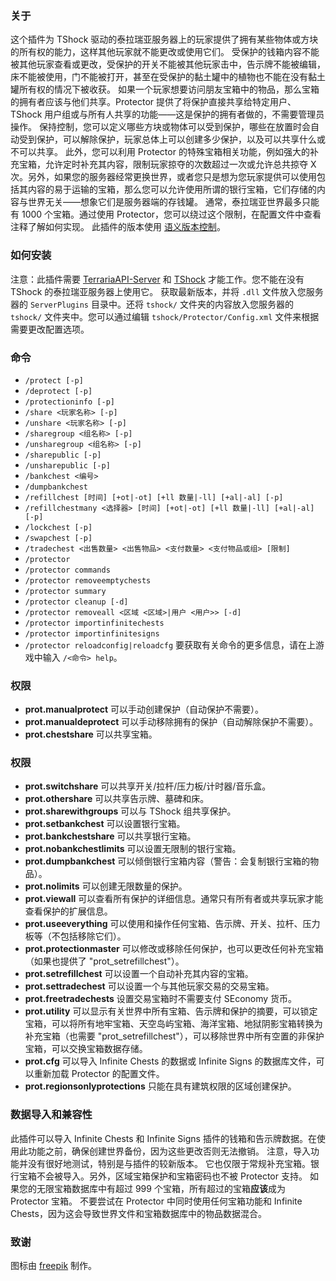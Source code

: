 ### 关于
这个插件为 TShock 驱动的泰拉瑞亚服务器上的玩家提供了拥有某些物体或方块的所有权的能力，这样其他玩家就不能更改或使用它们。
受保护的钱箱内容不能被其他玩家查看或更改，受保护的开关不能被其他玩家击中，告示牌不能被编辑，床不能被使用，门不能被打开，甚至在受保护的黏土罐中的植物也不能在没有黏土罐所有权的情况下被收获。
如果一个玩家想要访问朋友宝箱中的物品，那么宝箱的拥有者应该与他们共享。Protector 提供了将保护直接共享给特定用户、TShock 用户组或与所有人共享的功能——这是保护的拥有者做的，不需要管理员操作。
保持控制，您可以定义哪些方块或物体可以受到保护，哪些在放置时会自动受到保护，可以解除保护，玩家总体上可以创建多少保护，以及可以共享什么或不可以共享。
此外，您可以利用 Protector 的特殊宝箱相关功能，例如强大的补充宝箱，允许定时补充其内容，限制玩家掠夺的次数超过一次或允许总共掠夺 X 次。另外，如果您的服务器经常更换世界，或者您只是想为您玩家提供可以使用包括其内容的易于运输的宝箱，那么您可以允许使用所谓的银行宝箱，它们存储的内容与世界无关——想象它们是服务器端的存钱罐。
通常，泰拉瑞亚世界最多只能有 1000 个宝箱。通过使用 Protector，您可以绕过这个限制，在配置文件中查看注释了解如何实现。
此插件的版本使用 [语义版本控制](http://semver.org/)。
### 如何安装
注意：此插件需要 [TerrariaAPI-Server](https://github.com/NyxStudios/TerrariaAPI-Server) 和 [TShock](https://github.com/NyxStudios/TShock) 才能工作。您不能在没有 TShock 的泰拉瑞亚服务器上使用它。
获取最新版本，并将 `.dll` 文件放入您服务器的 `ServerPlugins` 目录中。还将 `tshock/` 文件夹的内容放入您服务器的 `tshock/` 文件夹中。您可以通过编辑 `tshock/Protector/Config.xml` 文件来根据需要更改配置选项。
### 命令
* `/protect [-p]`
* `/deprotect [-p]`
* `/protectioninfo [-p]`
* `/share <玩家名称> [-p]`
* `/unshare <玩家名称> [-p]`
* `/sharegroup <组名称> [-p]`
* `/unsharegroup <组名称> [-p]`
* `/sharepublic [-p]`
* `/unsharepublic [-p]`
* `/bankchest <编号>`
* `/dumpbankchest`
* `/refillchest [时间] [+ot|-ot] [+ll 数量|-ll] [+al|-al] [-p]`
* `/refillchestmany <选择器> [时间] [+ot|-ot] [+ll 数量|-ll] [+al|-al] [-p]`
* `/lockchest [-p]`
* `/swapchest [-p]`
* `/tradechest <出售数量> <出售物品> <支付数量> <支付物品或组> [限制]`
* `/protector`
* `/protector commands`
* `/protector removeemptychests`
* `/protector summary`
* `/protector cleanup [-d]`
* `/protector removeall <区域 <区域>|用户 <用户>> [-d]`
* `/protector importinfinitechests`
* `/protector importinfinitesigns`
* `/protector reloadconfig|reloadcfg`
要获取有关命令的更多信息，请在上游戏中输入 `/<命令> help`。
### 权限
* **prot.manualprotect**
  可以手动创建保护（自动保护不需要）。
* **prot.manualdeprotect**
  可以手动移除拥有的保护（自动解除保护不需要）。
* **prot.chestshare**
  可以共享宝箱。
### 权限
* **prot.switchshare**
  可以共享开关/拉杆/压力板/计时器/音乐盒。
* **prot.othershare**
  可以共享告示牌、墓碑和床。
* **prot.sharewithgroups**
  可以与 TShock 组共享保护。
* **prot.setbankchest**
  可以设置银行宝箱。
* **prot.bankchestshare**
  可以共享银行宝箱。
* **prot.nobankchestlimits**
  可以设置无限制的银行宝箱。
* **prot.dumpbankchest**
  可以倾倒银行宝箱内容（警告：会复制银行宝箱的物品）。
* **prot.nolimits**
  可以创建无限数量的保护。
* **prot.viewall**
  可以查看所有保护的详细信息。通常只有所有者或共享玩家才能查看保护的扩展信息。
* **prot.useeverything**
  可以使用和操作任何宝箱、告示牌、开关、拉杆、压力板等（不包括移除它们）。
* **prot.protectionmaster**
  可以修改或移除任何保护，也可以更改任何补充宝箱（如果也提供了 "prot_setrefillchest"）。
* **prot.setrefillchest**
  可以设置一个自动补充其内容的宝箱。
* **prot.settradechest**
  可以设置一个与其他玩家交易的交易宝箱。
* **prot.freetradechests**
  设置交易宝箱时不需要支付 SEconomy 货币。
* **prot.utility**
  可以显示有关世界中所有宝箱、告示牌和保护的摘要，可以锁定宝箱，可以将所有地牢宝箱、天空岛屿宝箱、海洋宝箱、地狱阴影宝箱转换为补充宝箱（也需要 "prot_setrefillchest"），可以移除世界中所有空置的非保护宝箱，可以交换宝箱数据存储。
* **prot.cfg**
  可以导入 Infinite Chests 的数据或 Infinite Signs 的数据库文件，可以重新加载 Protector 的配置文件。
* **prot.regionsonlyprotections**
  只能在具有建筑权限的区域创建保护。
### 数据导入和兼容性
此插件可以导入 Infinite Chests 和 Infinite Signs 插件的钱箱和告示牌数据。在使用此功能之前，确保创建世界备份，因为这些更改否则无法撤销。
注意，导入功能并没有很好地测试，特别是与插件的较新版本。
它也仅限于常规补充宝箱。银行宝箱不会被导入。另外，区域宝箱保护和宝箱密码也不被 Protector 支持。
如果您的无限宝箱数据库中有超过 999 个宝箱，所有超过的宝箱**应该**成为 Protector 宝箱。
不要尝试在 Protector 中同时使用任何宝箱功能和 Infinite Chests，因为这会导致世界文件和宝箱数据库中的物品数据混合。
### 致谢
图标由 [freepik](http://www.freepik.com/) 制作。

